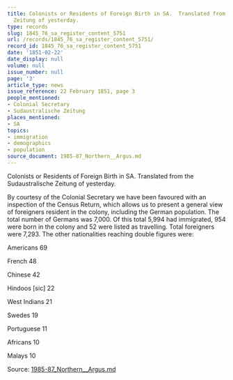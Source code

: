 ```yaml
---
title: Colonists or Residents of Foreign Birth in SA.  Translated from the Sudaustralische
  Zeitung of yesterday.
type: records
slug: 1845_76_sa_register_content_5751
url: /records/1845_76_sa_register_content_5751/
record_id: 1845_76_sa_register_content_5751
date: '1851-02-22'
date_display: null
volume: null
issue_number: null
page: '3'
article_type: news
issue_reference: 22 February 1851, page 3
people_mentioned:
- Colonial Secretary
- Sudaustralische Zeitung
places_mentioned:
- SA
topics:
- immigration
- demographics
- population
source_document: 1985-87_Northern__Argus.md
---
```


Colonists or Residents of Foreign Birth in SA.  Translated from the Sudaustralische Zeitung of yesterday.

By courtesy of the Colonial Secretary we have been favoured with an inspection of the Census Return, which allows us to present a general view of foreigners resident in the colony, including the German population.  The total number of Germans was 7,000.  Of this total 5,994 had immigrated, 954 were born in the colony and 52 were listed as travelling.    Total foreigners were 7,293.  The other nationalities reaching double figures were:

Americans	69

French	 48

Chinese	42

Hindoos [sic] 	22

West Indians	21

Swedes	19

Portuguese	11

Africans	10

Malays	10

Source: [1985-87_Northern__Argus.md](/downloads/markdown/1985-87_Northern__Argus.md)
